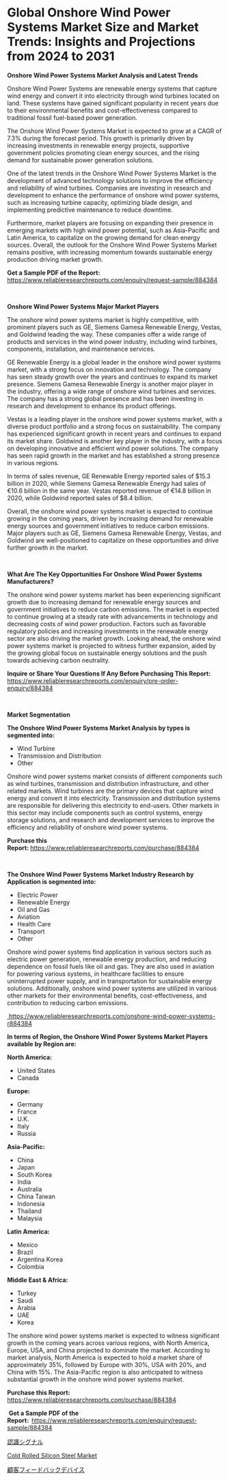 <p><h1>Global Onshore Wind Power Systems Market Size and Market Trends: Insights and Projections from 2024 to 2031</h1></p><p><strong>Onshore Wind Power Systems Market Analysis and Latest Trends</strong></p>
<p><p>Onshore Wind Power Systems are renewable energy systems that capture wind energy and convert it into electricity through wind turbines located on land. These systems have gained significant popularity in recent years due to their environmental benefits and cost-effectiveness compared to traditional fossil fuel-based power generation.</p><p>The Onshore Wind Power Systems Market is expected to grow at a CAGR of 7.3% during the forecast period. This growth is primarily driven by increasing investments in renewable energy projects, supportive government policies promoting clean energy sources, and the rising demand for sustainable power generation solutions.</p><p>One of the latest trends in the Onshore Wind Power Systems Market is the development of advanced technology solutions to improve the efficiency and reliability of wind turbines. Companies are investing in research and development to enhance the performance of onshore wind power systems, such as increasing turbine capacity, optimizing blade design, and implementing predictive maintenance to reduce downtime.</p><p>Furthermore, market players are focusing on expanding their presence in emerging markets with high wind power potential, such as Asia-Pacific and Latin America, to capitalize on the growing demand for clean energy sources. Overall, the outlook for the Onshore Wind Power Systems Market remains positive, with increasing momentum towards sustainable energy production driving market growth.</p></p>
<p><strong>Get a Sample PDF of the Report:&nbsp;</strong> <a href="https://www.reliableresearchreports.com/enquiry/request-sample/884384">https://www.reliableresearchreports.com/enquiry/request-sample/884384</a></p>
<p>&nbsp;</p>
<p><strong>Onshore Wind Power Systems Major Market Players</strong></p>
<p><p>The onshore wind power systems market is highly competitive, with prominent players such as GE, Siemens Gamesa Renewable Energy, Vestas, and Goldwind leading the way. These companies offer a wide range of products and services in the wind power industry, including wind turbines, components, installation, and maintenance services.</p><p>GE Renewable Energy is a global leader in the onshore wind power systems market, with a strong focus on innovation and technology. The company has seen steady growth over the years and continues to expand its market presence. Siemens Gamesa Renewable Energy is another major player in the industry, offering a wide range of onshore wind turbines and services. The company has a strong global presence and has been investing in research and development to enhance its product offerings.</p><p>Vestas is a leading player in the onshore wind power systems market, with a diverse product portfolio and a strong focus on sustainability. The company has experienced significant growth in recent years and continues to expand its market share. Goldwind is another key player in the industry, with a focus on developing innovative and efficient wind power solutions. The company has seen rapid growth in the market and has established a strong presence in various regions.</p><p>In terms of sales revenue, GE Renewable Energy reported sales of $15.3 billion in 2020, while Siemens Gamesa Renewable Energy had sales of €10.6 billion in the same year. Vestas reported revenue of €14.8 billion in 2020, while Goldwind reported sales of $8.4 billion.</p><p>Overall, the onshore wind power systems market is expected to continue growing in the coming years, driven by increasing demand for renewable energy sources and government initiatives to reduce carbon emissions. Major players such as GE, Siemens Gamesa Renewable Energy, Vestas, and Goldwind are well-positioned to capitalize on these opportunities and drive further growth in the market.</p></p>
<p>&nbsp;</p>
<p><strong>What Are The Key Opportunities For Onshore Wind Power Systems Manufacturers?</strong></p>
<p><p>The onshore wind power systems market has been experiencing significant growth due to increasing demand for renewable energy sources and government initiatives to reduce carbon emissions. The market is expected to continue growing at a steady rate with advancements in technology and decreasing costs of wind power production. Factors such as favorable regulatory policies and increasing investments in the renewable energy sector are also driving the market growth. Looking ahead, the onshore wind power systems market is projected to witness further expansion, aided by the growing global focus on sustainable energy solutions and the push towards achieving carbon neutrality.</p></p>
<p><strong>Inquire or Share Your Questions If Any Before Purchasing This Report:</strong> <a href="https://www.reliableresearchreports.com/enquiry/pre-order-enquiry/884384">https://www.reliableresearchreports.com/enquiry/pre-order-enquiry/884384</a></p>
<p>&nbsp;</p>
<p><strong>Market Segmentation</strong></p>
<p><strong>The Onshore Wind Power Systems Market Analysis by types is segmented into:</strong></p>
<p><ul><li>Wind Turbine</li><li>Transmission and Distribution</li><li>Other</li></ul></p>
<p><p>Onshore wind power systems market consists of different components such as wind turbines, transmission and distribution infrastructure, and other related markets. Wind turbines are the primary devices that capture wind energy and convert it into electricity. Transmission and distribution systems are responsible for delivering this electricity to end-users. Other markets in this sector may include components such as control systems, energy storage solutions, and research and development services to improve the efficiency and reliability of onshore wind power systems.</p></p>
<p><strong>Purchase this Report:&nbsp;</strong><a href="https://www.reliableresearchreports.com/purchase/884384">https://www.reliableresearchreports.com/purchase/884384</a></p>
<p>&nbsp;</p>
<p><strong>The Onshore Wind Power Systems Market Industry Research by Application is segmented into:</strong></p>
<p><ul><li>Electric Power</li><li>Renewable Energy</li><li>Oil and Gas</li><li>Aviation</li><li>Health Care</li><li>Transport</li><li>Other</li></ul></p>
<p><p>Onshore wind power systems find application in various sectors such as electric power generation, renewable energy production, and reducing dependence on fossil fuels like oil and gas. They are also used in aviation for powering various systems, in healthcare facilities to ensure uninterrupted power supply, and in transportation for sustainable energy solutions. Additionally, onshore wind power systems are utilized in various other markets for their environmental benefits, cost-effectiveness, and contribution to reducing carbon emissions.</p></p>
<p><a href="https://www.reliableresearchreports.com/onshore-wind-power-systems-r884384">&nbsp;https://www.reliableresearchreports.com/onshore-wind-power-systems-r884384</a></p>
<p><strong>In terms of Region, the Onshore Wind Power Systems Market Players available by Region are:</strong></p>
<p>
    <p> <strong> North America: </strong>
        <ul>
            <li>United States</li>
            <li>Canada</li>
        </ul>
        </p> 
    <p> <strong> Europe: </strong>
        <ul>
            <li>Germany</li>
            <li>France</li>
            <li>U.K.</li>
            <li>Italy</li>
            <li>Russia</li>
        </ul>
        </p> 
    <p> <strong> Asia-Pacific: </strong>
        <ul>
            <li>China</li>
            <li>Japan</li>
            <li>South Korea</li>
            <li>India</li>
            <li>Australia</li>
            <li>China Taiwan</li>
            <li>Indonesia</li>
            <li>Thailand</li>
            <li>Malaysia</li>
        </ul>
        </p> 
    <p> <strong> Latin America: </strong>
        <ul>
            <li>Mexico</li>
            <li>Brazil</li>
            <li>Argentina Korea</li>
            <li>Colombia</li>
        </ul>
        </p> 
    <p> <strong> Middle East & Africa: </strong>
        <ul>
            <li>Turkey</li>
            <li>Saudi</li>
            <li>Arabia</li>
            <li>UAE</li>
            <li>Korea</li>
        </ul>
    </p>
    </p>
<p><p>The onshore wind power systems market is expected to witness significant growth in the coming years across various regions, with North America, Europe, USA, and China projected to dominate the market. According to market analysis, North America is expected to hold a market share of approximately 35%, followed by Europe with 30%, USA with 20%, and China with 15%. The Asia-Pacific region is also anticipated to witness substantial growth in the onshore wind power systems market.</p></p>
<p><strong>Purchase this Report: </strong><a href="https://www.reliableresearchreports.com/purchase/884384">https://www.reliableresearchreports.com/purchase/884384</a></p>
<p>&nbsp;<strong>Get a Sample PDF of the Report:&nbsp;&nbsp;</strong><a href="https://www.reliableresearchreports.com/enquiry/request-sample/884384">https://www.reliableresearchreports.com/enquiry/request-sample/884384</a></p>
<p><strong></strong></p>
<p><p><a href="https://medium.com/@wesleyeilly8796202/%E4%BF%A1%E5%8F%B7%E8%AA%8D%E8%AD%98%E5%B8%82%E5%A0%B4%E3%81%AE%E5%88%86%E6%9E%90-%E3%82%B0%E3%83%AD%E3%83%BC%E3%83%90%E3%83%AB%E7%94%A3%E6%A5%AD%E3%81%AE%E5%B1%95%E6%9C%9B%E3%81%A8%E4%BA%88%E6%B8%AC-2024%E5%B9%B4%E3%81%8B%E3%82%892031%E5%B9%B4%E3%81%BE%E3%81%A7-6009b5311dcb">認識シグナル</a></p><p><a href="https://gentle-editor-9db.notion.site/Cold-Rolled-Silicon-Steel-Market-Size-Growth-Outlook-from-2024-to-2031-projecting-at-Market-s-Tren-1b2045c62ac44ceeb1ce06c489ad133d">Cold Rolled Silicon Steel Market</a></p><p><a href="https://medium.com/@nicolaseller56452023/%E3%81%8A%E5%AE%A2%E6%A7%98%E3%81%AE%E3%83%95%E3%82%A3%E3%83%BC%E3%83%89%E3%83%90%E3%83%83%E3%82%AF%E3%83%87%E3%83%90%E3%82%A4%E3%82%B9%E5%B8%82%E5%A0%B4%E3%81%AE%E8%A6%8F%E6%A8%A1%E3%81%A8%E5%B8%82%E5%A0%B4%E5%8B%95%E5%90%91-%E5%AE%8C%E5%85%A8%E3%81%AA%E7%94%A3%E6%A5%AD%E6%A6%82%E8%A6%81-2024%E5%B9%B4%E3%81%8B%E3%82%892031%E5%B9%B4%E3%81%BE%E3%81%A7-271ad55baf6d">顧客フィードバックデバイス</a></p></p>